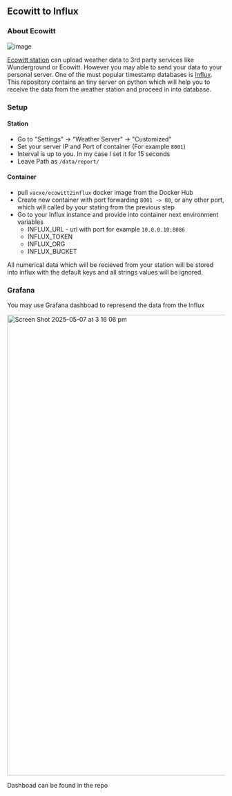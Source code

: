 ## Ecowitt to Influx
### About Ecowitt
![image](https://github.com/user-attachments/assets/77f41c21-beb4-4f1c-ad5d-2bdb2ec1d6c7)

[Ecowitt station](https://www.ecowitt.com/shop/goodsDetail/183) can upload weather data to 3rd party services like Wunderground or Ecowitt. However you may able to send your data to your personal server. One of the must popular timestamp databases is [Influx](https://www.influxdata.com/). This repository contains an tiny server on python which will help you to receive the data from the weather station and proceed in into database. 

### Setup

  #### Station
  * Go to "Settings" -> "Weather Server" -> "Customized"
  * Set your server IP and Port of container (For example `8001`)
  * Interval is up to you. In my case I set it for 15 seconds
  * Leave Path as `/data/report/`
  #### Container
  * pull `vacxe/ecowitt2influx` docker image from the Docker Hub
  * Create new container with port forwarding `8001 -> 80`, or any other port, which will called by your stating from the previous step
  * Go to your Influx instance and provide into container next environment variables
    * INFLUX_URL - url with port for example `10.0.0.10:8086`
    * INFLUX_TOKEN
    * INFLUX_ORG
    * INFLUX_BUCKET
   
  All numerical data which will be recieved from your station will be stored into influx with the default keys and all strings values will be ignored.
  
### Grafana

You may use Grafana dashboad to represend the data from the Influx

<img width="1063" alt="Screen Shot 2025-05-07 at 3 16 06 pm" src="https://github.com/user-attachments/assets/7010fe1d-56c4-4bbb-b847-3fe9db8c748e" />

Dashboad can be found in the repo

